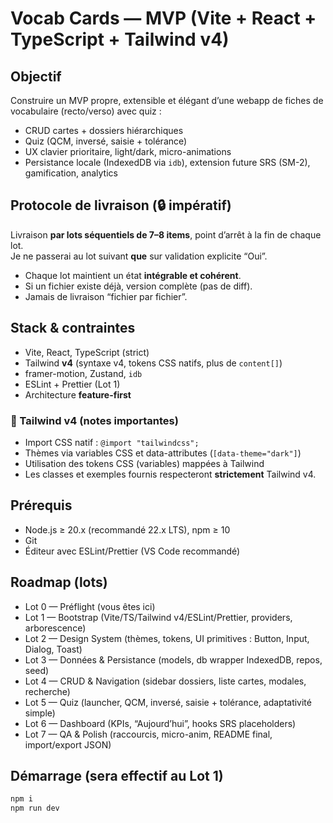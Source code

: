 # Vocab Cards — MVP (Vite + React + TypeScript + Tailwind v4)

## Objectif
Construire un MVP propre, extensible et élégant d’une webapp de fiches de vocabulaire (recto/verso) avec quiz :
- CRUD cartes + dossiers hiérarchiques
- Quiz (QCM, inversé, saisie + tolérance)
- UX clavier prioritaire, light/dark, micro-animations
- Persistance locale (IndexedDB via `idb`), extension future SRS (SM-2), gamification, analytics

## Protocole de livraison (🔒 impératif)
Livraison **par lots séquentiels de 7–8 items**, point d’arrêt à la fin de chaque lot.  
Je ne passerai au lot suivant **que** sur validation explicite “Oui”.
- Chaque lot maintient un état **intégrable et cohérent**.
- Si un fichier existe déjà, version complète (pas de diff).
- Jamais de livraison “fichier par fichier”.

## Stack & contraintes
- Vite, React, TypeScript (strict)
- Tailwind **v4** (syntaxe v4, tokens CSS natifs, plus de `content[]`)
- framer-motion, Zustand, `idb`
- ESLint + Prettier (Lot 1)
- Architecture **feature-first**

### 🧶 Tailwind v4 (notes importantes)
- Import CSS natif : `@import "tailwindcss";`
- Thèmes via variables CSS et data-attributes (`[data-theme="dark"]`)
- Utilisation des tokens CSS (variables) mappées à Tailwind
- Les classes et exemples fournis respecteront **strictement** Tailwind v4.

## Prérequis
- Node.js ≥ 20.x (recommandé 22.x LTS), npm ≥ 10
- Git
- Éditeur avec ESLint/Prettier (VS Code recommandé)

## Roadmap (lots)
- Lot 0 — Préflight (vous êtes ici)
- Lot 1 — Bootstrap (Vite/TS/Tailwind v4/ESLint/Prettier, providers, arborescence)
- Lot 2 — Design System (thèmes, tokens, UI primitives : Button, Input, Dialog, Toast)
- Lot 3 — Données & Persistance (models, db wrapper IndexedDB, repos, seed)
- Lot 4 — CRUD & Navigation (sidebar dossiers, liste cartes, modales, recherche)
- Lot 5 — Quiz (launcher, QCM, inversé, saisie + tolérance, adaptativité simple)
- Lot 6 — Dashboard (KPIs, “Aujourd’hui”, hooks SRS placeholders)
- Lot 7 — QA & Polish (raccourcis, micro-anim, README final, import/export JSON)

## Démarrage (sera effectif au Lot 1)
```bash
npm i
npm run dev

